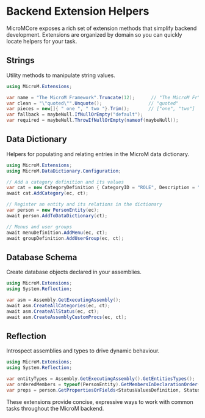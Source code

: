 # Backend Extension Helpers

MicroMCore exposes a rich set of extension methods that simplify backend development.  Extensions are organized by domain so you can quickly locate helpers for your task.

## Strings

Utility methods to manipulate string values.

```csharp
using MicroM.Extensions;

var name = "The MicroM Framework".Truncate(12);      // "The MicroM Fr"
var clean = "\"quoted\"".Unquote();                 // "quoted"
var pieces = new[]{ " one ", " two "}.Trim();       // ["one", "two"]
var fallback = maybeNull.IfNullOrEmpty("default");
var required = maybeNull.ThrowIfNullOrEmpty(nameof(maybeNull));
```

## Data Dictionary

Helpers for populating and relating entries in the MicroM data dictionary.

```csharp
using MicroM.Extensions;
using MicroM.DataDictionary.Configuration;

// Add a category definition and its values
var cat = new CategoryDefinition { CategoryID = "ROLE", Description = "User Role" };
await cat.AddCategory(ec, ct);

// Register an entity and its relations in the dictionary
var person = new PersonEntity(ec);
await person.AddToDataDictionary(ct);

// Menus and user groups
await menuDefinition.AddMenu(ec, ct);
await groupDefinition.AddUserGroup(ec, ct);
```

## Database Schema

Create database objects declared in your assemblies.

```csharp
using MicroM.Extensions;
using System.Reflection;

var asm = Assembly.GetExecutingAssembly();
await asm.CreateAllCategories(ec, ct);
await asm.CreateAllStatus(ec, ct);
await asm.CreateAssemblyCustomProcs(ec, ct);
```

## Reflection

Introspect assemblies and types to drive dynamic behaviour.

```csharp
using MicroM.Extensions;
using System.Reflection;

var entityTypes = Assembly.GetExecutingAssembly().GetEntitiesTypes();
var orderedMembers = typeof(PersonEntity).GetMembersInDeclarationOrder();
var props = person.GetPropertiesOrFields<StatusValuesDefinition, StatusDefinition>();
```

These extensions provide concise, expressive ways to work with common tasks throughout the MicroM backend.
